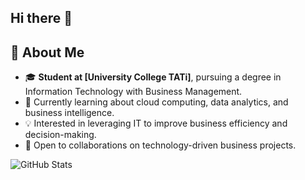 ## Hi there 👋
## 📝 About Me
- 🎓 **Student at [University College TATi]**, pursuing a degree in Information Technology with Business Management.
- 🌱 Currently learning about cloud computing, data analytics, and business intelligence.
- 💡 Interested in leveraging IT to improve business efficiency and decision-making.
- 🤝 Open to collaborations on technology-driven business projects.

![GitHub Stats](https://github-readme-stats.vercel.app/api?username=<nidanambung03>&show_icons=true&theme=radical)
